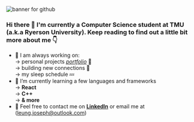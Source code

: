![banner for github](https://github.com/josephleungg/josephleungg/assets/98608136/bc16e317-7491-4657-a5c5-7beca2ba4cbd)

### Hi there 👋 I'm currently a Computer Science student at TMU (a.k.a Ryerson University). Keep reading to find out a little bit more about me 👇

- 🔭 I am always working on:
  <br>
  → personal projects [*portfolio*](https://josephleungg.github.io/) 📄
  <br>
  → building new connections 🔗
  <br>
  → my sleep schedule 💤
- 🌱 I’m currently learning a few languages and frameworks
  <br>
  → **React**
  <br>
  → **C++**
  <br>
  → **& more**
- 📃 Feel free to contact me on [**LinkedIn**](https://www.linkedin.com/in/josephleung1/) or email me at (leung.joseph@outlook.com)
